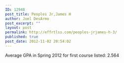 ```yaml
---
ID: 12948
post_title: Peoples Jr,James H
author: Joel DesArmo
post_excerpt: ""
layout: post
permalink: http://effrtlss.com/peoples-jrjames-h-3/
published: true
post_date: 2012-11-02 20:54:02
---
```

<p>Average GPA in Spring 2012 for first course listed: 2.564</p>